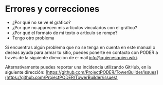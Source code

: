 # Errores y correcciones

* ¿Por qué no se ve el gráfico? 
* ¿Por qué no aparecen mis artículos vinculados con el gráfico? 
* ¿Por qué el formato de mi texto o artículo se rompe? 
* Tengo otro problema 

Si encuentras algún problema que no se tenga en cuenta en este manual o deseas ayuda para armar tu sitio, puedes ponerte en contacto con PODER a través de la siguiente dirección de e-mail info@quienesquien.wiki. 

Alternativamente puedes reportar una incidencia utilizando GitHub, en la siguiente dirección: [https://github.com/ProjectPODER/TowerBuilder/issues](https://github.com/ProjectPODER/TowerBuilder/issues)